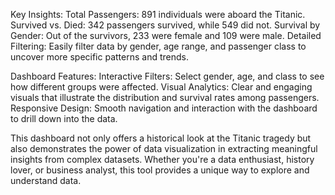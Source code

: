 Key Insights:
Total Passengers: 891 individuals were aboard the Titanic.
Survived vs. Died: 342 passengers survived, while 549 did not.
Survival by Gender: Out of the survivors, 233 were female and 109 were male.
Detailed Filtering: Easily filter data by gender, age range, and passenger class to uncover more specific patterns and trends.

Dashboard Features:
Interactive Filters: Select gender, age, and class to see how different groups were affected.
Visual Analytics: Clear and engaging visuals that illustrate the distribution and survival rates among passengers.
Responsive Design: Smooth navigation and interaction with the dashboard to drill down into the data.

This dashboard not only offers a historical look at the Titanic tragedy but also demonstrates the power of data visualization in extracting meaningful insights from complex datasets. Whether you're a data enthusiast, history lover, or business analyst, this tool provides a unique way to explore and understand data.
